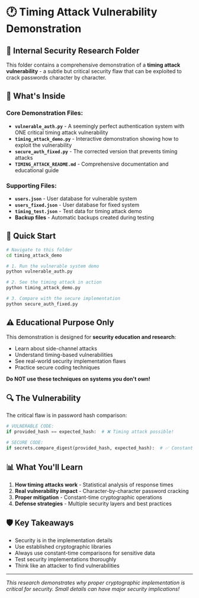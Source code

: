 # 🕐 Timing Attack Vulnerability Demonstration

## 📁 Internal Security Research Folder

This folder contains a comprehensive demonstration of a **timing attack vulnerability** - a subtle but critical security flaw that can be exploited to crack passwords character by character.

## 🔬 What's Inside

### Core Demonstration Files:
- **`vulnerable_auth.py`** - A seemingly perfect authentication system with ONE critical timing attack vulnerability
- **`timing_attack_demo.py`** - Interactive demonstration showing how to exploit the vulnerability  
- **`secure_auth_fixed.py`** - The corrected version that prevents timing attacks
- **`TIMING_ATTACK_README.md`** - Comprehensive documentation and educational guide

### Supporting Files:
- **`users.json`** - User database for vulnerable system
- **`users_fixed.json`** - User database for fixed system  
- **`timing_test.json`** - Test data for timing attack demo
- **Backup files** - Automatic backups created during testing

## 🎯 Quick Start

```bash
# Navigate to this folder
cd timing_attack_demo

# 1. Run the vulnerable system demo
python vulnerable_auth.py

# 2. See the timing attack in action  
python timing_attack_demo.py

# 3. Compare with the secure implementation
python secure_auth_fixed.py
```

## ⚠️ Educational Purpose Only

This demonstration is designed for **security education and research**:

- Learn about side-channel attacks
- Understand timing-based vulnerabilities  
- See real-world security implementation flaws
- Practice secure coding techniques

**Do NOT use these techniques on systems you don't own!**

## 🔍 The Vulnerability

The critical flaw is in password hash comparison:

```python
# VULNERABLE CODE:
if provided_hash == expected_hash:  # ❌ Timing attack possible!

# SECURE CODE:  
if secrets.compare_digest(provided_hash, expected_hash):  # ✅ Constant time
```

## 📊 What You'll Learn

1. **How timing attacks work** - Statistical analysis of response times
2. **Real vulnerability impact** - Character-by-character password cracking
3. **Proper mitigation** - Constant-time cryptographic operations
4. **Defense strategies** - Multiple security layers and best practices

## 🛡️ Key Takeaways

- Security is in the implementation details
- Use established cryptographic libraries
- Always use constant-time comparisons for sensitive data
- Test security implementations thoroughly
- Think like an attacker to find vulnerabilities

---

*This research demonstrates why proper cryptographic implementation is critical for security. Small details can have major security implications!*